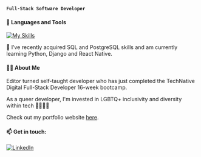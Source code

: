 **`Full-Stack Software Developer`**

#### 🧰 Languages and Tools 
[![My Skills](https://skillicons.dev/icons?i=js,html,css,react,redux,vscode,github,git,nodejs,expressjs,postgres,py)](https://skillicons.dev) 

🌱 I’ve recently acquired SQL and PostgreSQL skills and am currently learning Python, Django and React Native.

#### 🏳️‍🌈 About Me
Editor turned self-taught developer who has just completed the TechNative Digital Full-Stack Developer 16-week bootcamp. 

As a queer developer, I'm invested in LGBTQ+ inclusivity and diversity within tech 🏳️‍🌈🏳️‍⚧️ 

Check out my portfolio website [here](https://sbennett.dev). 

#### 📫 Get in touch:
 
[![LinkedIn](https://img.shields.io/badge/LinkedIn-0077B5?style=for-the-badge&logo=linkedin&logoColor=white)](https://www.linkedin.com/in/susannah-bennett-a16627181/)



<!--
- 🔭 I’m currently working on ...
- 🌱 I’m currently learning ...
- 👯 I’m looking to collaborate on ...
- 🤔 I’m looking for help with ...
- 💬 Ask me about ...
- 📫 How to reach me: ...
- 😄 Pronouns: ...
- ⚡ Fun fact: ...

### Hi there 👋

## 🚀 About Me

## 🌱 Currently Exploring
-->

